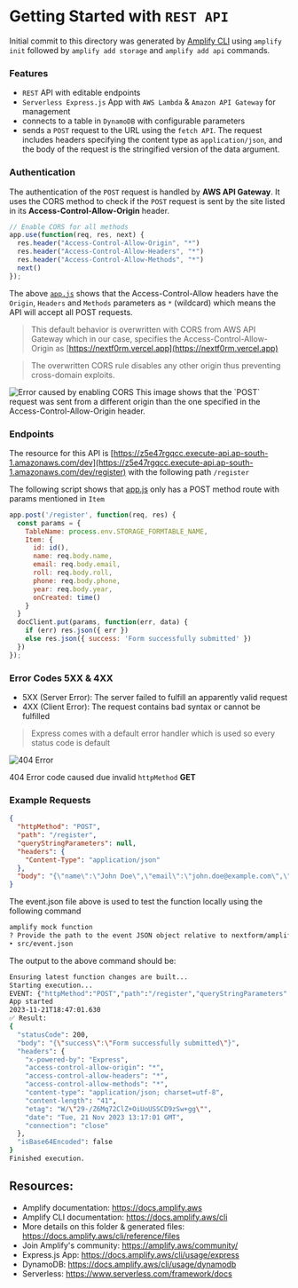 # Getting Started with `REST API`
Initial commit to this directory was generated by [Amplify CLI](https://docs.amplify.aws/cli) using `amplify init` followed by `amplify add storage` and `amplify add api` commands.

### Features
- `REST` API with editable endpoints
- `Serverless Express.js` App with `AWS Lambda` & `Amazon API Gateway` for management
- connects to a table in `DynamoDB` with configurable parameters
- sends a `POST` request to the URL using the `fetch API`.
The request includes headers specifying the content type as `application/json`, and the body of the request is the stringified version of the data argument.

### Authentication
The authentication of the `POST` request is handled by **AWS API Gateway**. It uses the CORS method to check if the `POST` request is sent by the site listed in its **Access-Control-Allow-Origin** header.

```javascript
// Enable CORS for all methods
app.use(function(req, res, next) {
  res.header("Access-Control-Allow-Origin", "*")
  res.header("Access-Control-Allow-Headers", "*")
  res.header("Access-Control-Allow-Methods", "*") 
  next()
});
```
The above [`app.js`](https://github.com/rycerzes/nextform/blob/main/amplify/backend/function/formfunction/src/app.js) shows that the Access-Control-Allow headers have the `Origin`, `Headers` and `Methods` parameters as `*` (wildcard) which means the API will accept all POST requests. 

> This default behavior is overwritten with CORS from AWS API Gateway which in our case, specifies the Access-Control-Allow-Origin as [https://nextf0rm.vercel.app](https://nextf0rm.vercel.app) 

> The overwritten CORS rule disables any other origin thus preventing cross-domain exploits.

<img alt="Error caused by enabling CORS" src="./assets/../../assets/CORS-error.png">
This image shows that the `POST` request was sent from a different origin than the one specified in the Access-Control-Allow-Origin header.

### Endpoints
The resource for this API is [https://z5e47rgqcc.execute-api.ap-south-1.amazonaws.com/dev](https://z5e47rgqcc.execute-api.ap-south-1.amazonaws.com/dev/register) with the following path `/register`

The following script shows that [app.js](./backend/function/formfunction/src/app.js) only has a POST method route with params mentioned in `Item`

```javascript
app.post('/register', function(req, res) {
  const params = {
    TableName: process.env.STORAGE_FORMTABLE_NAME,
    Item: {
      id: id(),
      name: req.body.name,
      email: req.body.email,
      roll: req.body.roll,
      phone: req.body.phone,
      year: req.body.year,
      onCreated: time() 
    }
  }
  docClient.put(params, function(err, data) {
    if (err) res.json({ err })
    else res.json({ success: 'Form successfully submitted' })
  })
});
```
### Error Codes 5XX & 4XX
* 5XX (Server Error): The server failed to fulfill an apparently valid request
* 4XX (Client Error): The request contains bad syntax or cannot be fulfilled

> Express comes with a default error handler which is used so every status code is default

<img alt="404 Error" src="./assets/../../assets/404-error.png">

404 Error code caused due invalid `httpMethod` **GET**

### Example Requests
```json
{
  "httpMethod": "POST",
  "path": "/register",
  "queryStringParameters": null,
  "headers": {
    "Content-Type": "application/json"
  },
  "body": "{\"name\":\"John Doe\",\"email\":\"john.doe@example.com\",\"roll\":\"123456\",\"phone\":\"1234567890\",\"year\":\"4\"}"
}
```
The event.json file above is used to test the function locally using the following command
```bash
amplify mock function 
? Provide the path to the event JSON object relative to nextform/amplify/backend/function/formfunction 
‣ src/event.json 
```
The output to the above command should be:
```bash
Ensuring latest function changes are built...
Starting execution...
EVENT: {"httpMethod":"POST","path":"/register","queryStringParameters":null,"headers":{"Content-Type":"application/json"},"body":"{\"name\":\"John Doe\",\"email\":\"john.doe@example.com\",\"roll\":\"123456\",\"phone\":\"1234567890\",\"year\":\"4\"}"}
App started
2023-11-21T18:47:01.630
✅ Result:
{
  "statusCode": 200,
  "body": "{\"success\":\"Form successfully submitted\"}",
  "headers": {
    "x-powered-by": "Express",
    "access-control-allow-origin": "*",
    "access-control-allow-headers": "*",
    "access-control-allow-methods": "*",
    "content-type": "application/json; charset=utf-8",
    "content-length": "41",
    "etag": "W/\"29-/Z6Mq72ClZ+OiUoUSSCD9zSw+gg\"",
    "date": "Tue, 21 Nov 2023 13:17:01 GMT",
    "connection": "close"
  },
  "isBase64Encoded": false
}
Finished execution.
```

## Resources:
- Amplify documentation: https://docs.amplify.aws
- Amplify CLI documentation: https://docs.amplify.aws/cli
- More details on this folder & generated files: https://docs.amplify.aws/cli/reference/files
- Join Amplify's community: https://amplify.aws/community/
- Express.js App: https://docs.amplify.aws/cli/usage/express
- DynamoDB: https://docs.amplify.aws/cli/usage/dynamodb
- Serverless: https://www.serverless.com/framework/docs
